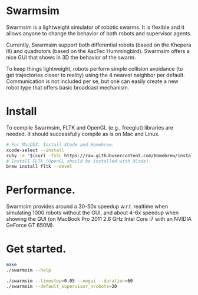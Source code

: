 # Swarmsim

Swarmsim is a lightweight simulator of robotic swarms.
It is flexible and it allows anyone to change the behavior of both robots and supervisor agents.

Currently, Swarmsim support both differential robots (based on the Khepera III) and quadrotors (based on the AscTec Hummingbird).
Swarmsim offers a nice GUI that shows in 3D the behavior of the swarm.

To keep things lightweight, robots perform simple collision avoidance (to get trajectories closer to reality) using the 4 nearest neighbor per default. Communication is not included per se, but one can easily create a new robot type that offers basic broadcast mechanism.

# Install

To compile Swarmsim, FLTK and OpenGL (e.g., freeglut) libraries are needed. It should successfully compile as is on Mac and Linux.

```bash
# For MacOSX: Install XCode and Homebrew.
xcode-select --install
ruby -e "$(curl -fsSL https://raw.githubusercontent.com/Homebrew/install/master/install)"
# Install FLTK (OpenGL should be installed with XCode).
brew install fltk --devel
```

# Performance.

Swarmsim provides around a 30-50x speedup w.r.t. realtime when simulating 1000 robots without the GUI, and about 4-6x speedup when showing the GUI (on MacBook Pro 2011 2.6 GHz Intel Core i7 with an NVIDIA GeForce GT 650M).

# Get started.

```bash
make
./swarmsim --help

./swarmsim --timestep=0.05 --nogui --duration=60
./swarmsim --default_supervisor_nrobots=20
```
